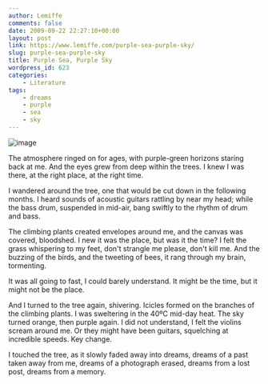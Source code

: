 ```yaml
---
author: Lemiffe
comments: false
date: 2009-09-22 22:27:10+00:00
layout: post
link: https://www.lemiffe.com/purple-sea-purple-sky/
slug: purple-sea-purple-sky
title: Purple Sea, Purple Sky
wordpress_id: 623
categories:
    - Literature
tags:
    - dreams
    - purple
    - sea
    - sky
---
```


![image](assets/media/design3small-300x225.jpg)

The atmosphere ringed on for ages, with purple-green horizons staring back at me. And the eyes grew from deep within the trees. I knew I was there, at the right place, at the right time.

I wandered around the tree, one that would be cut down in the following months. I heard sounds of acoustic guitars rattling by near my head; while the bass drum, suspended in mid-air, bang swiftly to the rhythm of drum and bass.

The climbing plants created envelopes around me, and the canvas was covered, bloodshed. I new it was the place, but was it the time? I felt the grass whispering to my feet, don't strangle me please, don't kill me. And the buzzing of the birds, and the tweeting of bees, it rang through my brain, tormenting.

It was all going to fast, I could barely understand. It might be the time, but it might not be the place.

And I turned to the tree again, shivering. Icicles formed on the branches of the climbing plants. I was sweltering in the 40ºC mid-day heat. The sky turned orange, then purple again. I did not understand, I felt the violins scream around me. Or they might have been guitars, squelching at incredible speeds. Key change.

I touched the tree, as it slowly faded away into dreams, dreams of a past taken away from me, dreams of a photograph erased, dreams from a lost post, dreams from a memory.

